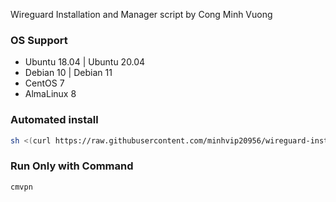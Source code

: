 
Wireguard Installation and Manager script by Cong Minh Vuong
<br />
### OS Support
- Ubuntu 18.04 | Ubuntu 20.04
- Debian 10 | Debian 11
- CentOS 7
- AlmaLinux 8

### Automated install
```bash
sh <(curl https://raw.githubusercontent.com/minhvip20956/wireguard-install/main/vpn.sh || wget -O - https://raw.githubusercontent.com/minhvip20956/wireguard-install/main/vpn.sh)
```

### Run Only with Command

```bash
cmvpn
```
